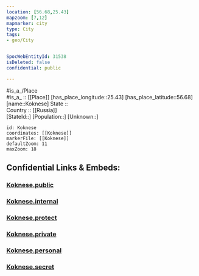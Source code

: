 ```yaml
---
location: [56.68,25.43] 
mapzoom: [7,12] 
mapmarker: city 
type: City
tags:
- geo/City


SpocWebEntityId: 31538
isDeleted: false
confidential: public

---
```

#is_a_/Place  
#is_a_ :: [[Place]] 
[has_place_longitude::25.43] 
[has_place_latitude::56.68] 
[name::Koknese] 
State ::  
Country :: [[Russia]]  
[StateId::] 
[Population::] 
[Unknown::] 


```leaflet
id: Koknese
coordinates: [[Koknese]] 
markerFile: [[Koknese]] 
defaultZoom: 11 
maxZoom: 18
```


## Confidential Links & Embeds: 

### [Koknese.public](/_public/\Earth\Continent\Europe\Europe~North\Latvia\Counties\Kokneses\CityKoknese.public.md) 

### [Koknese.internal](/_internal/\Earth\Continent\Europe\Europe~North\Latvia\Counties\Kokneses\CityKoknese.internal.md) 

### [Koknese.protect](/_protect/\Earth\Continent\Europe\Europe~North\Latvia\Counties\Kokneses\CityKoknese.protect.md) 

### [Koknese.private](/_private/\Earth\Continent\Europe\Europe~North\Latvia\Counties\Kokneses\CityKoknese.private.md) 

### [Koknese.personal](/_personal/\Earth\Continent\Europe\Europe~North\Latvia\Counties\Kokneses\CityKoknese.personal.md) 

### [Koknese.secret](/_secret/\Earth\Continent\Europe\Europe~North\Latvia\Counties\Kokneses\CityKoknese.secret.md)

